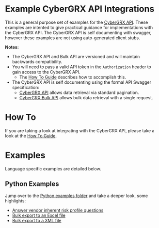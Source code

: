 # Example CyberGRX API Integrations

This is a general purpose set of examples for the [CyberGRX API](https://api.cybergrx.com/v1/swagger/).  These examples are intented to give practical guidance for implementations with the CyberGRX API.  The CyberGRX API is self documenting with swagger, however these examples are not using auto-generated client stubs. 

**Notes:**
- The CyberGRX API and Bulk API are versioned and will maintain backwards compatibility.
- You will need to pass a valid API token in the `Authorization` header to gain access to the CyberGRX API.  
  - The [How To Guide](./HOW-TO.md) describes how to accomplish this.
- The CyberGRX API is self documenting using the formal API Swagger specification:
  - [CyberGRX API](https://api.cybergrx.com/v1/swagger/) allows data retrieval via standard pagination.
  - [CyberGRX Bulk API](https://api.cybergrx.com/bulk-v1/swagger/) allows bulk data retrieval with a single request.

# How To
If you are taking a look at integrating with the CyberGRX API, please take a look at the [How To Guide](./HOW-TO.md).

# Examples
Language specific examples are detailed below.

## Python Examples
Jump over to the [Python examples folder](./python_examples/README.md) and take a deeper look, some highlights:
- [Answer vendor inherent risk profile questions](./python_examples/answer_profile_questions/README.md)
- [Bulk export to an Excel file](./python_examples/bulk_excel_export/README.md)
- [Bulk export to a XML file](./python_examples/bulk_xml_export/README.md)
